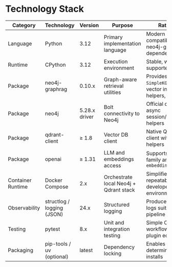 # Technology Stack

| Category            | Technology                | Version          | Purpose                                        | Rationale                                                     |
|---------------------|---------------------------|------------------|------------------------------------------------|---------------------------------------------------------------|
| Language            | Python                    | 3.12             | Primary implementation language                | Modern LTS, compatible with neo4j-graphrag dependencies       |
| Runtime             | CPython                   | 3.12             | Execution environment                          | Stable, widely supported                                     |
| Package             | neo4j-graphrag            | 0.10.x           | Graph-aware retrieval utilities                | Provides `SimpleKGPipeline`, vector index helpers, retrievers |
| Package             | neo4j                     | 5.28.x driver    | Bolt connectivity to Neo4j                     | Official driver with async session/transaction helpers        |
| Package             | qdrant-client             | ≥ 1.8            | Vector DB client                               | Native Qdrant client with payload helpers                     |
| Package             | openai                    | ≥ 1.31           | LLM and embeddings access                       | Supports GPT-4o family and `text-embedding-3-small`           |
| Container Runtime   | Docker Compose            | 2.x              | Orchestrate local Neo4j + Qdrant stack          | Simplifies repeatable developer environment                   |
| Observability       | structlog / logging (JSON)| 24.x             | Structured logging                              | Produces JSON logs suitable for pipeline telemetry            |
| Testing             | pytest                    | 8.x              | Unit and integration testing                    | Simple CLI workflow, strong plugin ecosystem                  |
| Packaging           | pip-tools / uv (optional) | latest           | Dependency locking                              | Enables deterministic installs                                |
